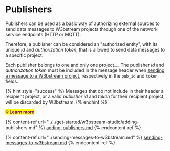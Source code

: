 # Publishers

Publishers can be used as a basic way of authorizing external sources to send data messages to W3bstream projects through one of the network service endpoints (HTTP or MQTT).&#x20;

Therefore, a publisher can be considered an "authorized entity", with its unique _id_ and _authorization_ _token_, that is allowed to send data messages to a specific project.&#x20;

Each publisher belongs to one and only one project_._ The publisher _id_ and _authorization token_ must be included in the message header when [sending a message to a W3bstream project](../sending-messages-to-w3bstream.md), respectively in the `pub_id` and `token` fields.

{% hint style="success" %}
Messages that do not include in their header a recipient project, or a valid _publisher_ _id_ and _token_ for their recipient project, will be discarded by W3bstream.
{% endhint %}

&#x20; <mark style="color:purple;">**💡 Learn more**</mark>

{% content-ref url="../../get-started/w3bstream-studio/adding-publishers.md" %}
[adding-publishers.md](../../get-started/w3bstream-studio/adding-publishers.md)
{% endcontent-ref %}

{% content-ref url="../sending-messages-to-w3bstream.md" %}
[sending-messages-to-w3bstream.md](../sending-messages-to-w3bstream.md)
{% endcontent-ref %}
